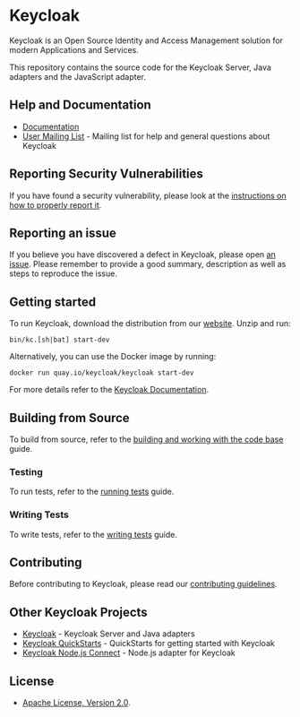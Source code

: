 # Keycloak

Keycloak is an Open Source Identity and Access Management solution for modern Applications and Services.

This repository contains the source code for the Keycloak Server, Java adapters and the JavaScript adapter.


## Help and Documentation

* [Documentation](https://www.keycloak.org/documentation.html)
* [User Mailing List](https://groups.google.com/d/forum/keycloak-user) - Mailing list for help and general questions about Keycloak


## Reporting Security Vulnerabilities

If you have found a security vulnerability, please look at the [instructions on how to properly report it](https://github.com/keycloak/keycloak/security/policy).




## Reporting an issue

If you believe you have discovered a defect in Keycloak, please open [an issue](https://github.com/keycloak/keycloak/issues).
Please remember to provide a good summary, description as well as steps to reproduce the issue.


## Getting started

To run Keycloak, download the distribution from our [website](https://www.keycloak.org/downloads.html). Unzip and run:

    bin/kc.[sh|bat] start-dev

Alternatively, you can use the Docker image by running:

    docker run quay.io/keycloak/keycloak start-dev
    
For more details refer to the [Keycloak Documentation](https://www.keycloak.org/documentation.html).


## Building from Source

To build from source, refer to the [building and working with the code base](docs/building.md) guide.


### Testing

To run tests, refer to the [running tests](docs/tests.md) guide.


### Writing Tests

To write tests, refer to the [writing tests](docs/tests-development.md) guide.


## Contributing

Before contributing to Keycloak, please read our [contributing guidelines](CONTRIBUTING.md).


## Other Keycloak Projects

* [Keycloak](https://github.com/keycloak/keycloak) - Keycloak Server and Java adapters
* [Keycloak QuickStarts](https://github.com/keycloak/keycloak-quickstarts) - QuickStarts for getting started with Keycloak
* [Keycloak Node.js Connect](https://github.com/keycloak/keycloak-nodejs-connect) - Node.js adapter for Keycloak


## License

* [Apache License, Version 2.0](https://www.apache.org/licenses/LICENSE-2.0).

